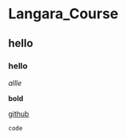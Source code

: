 # Langara_Course
## hello
### hello
*allle* 

**bold**

[github](https://github.com/allenrajiv/Langara_Course/edit/master/README.md)

```code```
